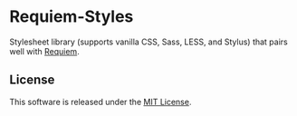 # Requiem-Styles

Stylesheet library (supports vanilla CSS, Sass, LESS, and Stylus) that pairs well with [Requiem](https://github.com/VARIANTE/requiem).

## License

This software is released under the [MIT License](http://opensource.org/licenses/MIT).
